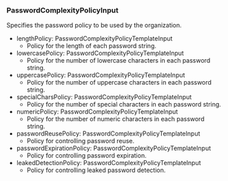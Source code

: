 ### PasswordComplexityPolicyInput
Specifies the password policy to be used by the organization.

- lengthPolicy: PasswordComplexityPolicyTemplateInput
  - Policy for the length of each password string.
- lowercasePolicy: PasswordComplexityPolicyTemplateInput
  - Policy for the number of lowercase characters in each password string.
- uppercasePolicy: PasswordComplexityPolicyTemplateInput
  - Policy for the number of uppercase characters in each password string.
- specialCharsPolicy: PasswordComplexityPolicyTemplateInput
  - Policy for the number of special characters in each password string.
- numericPolicy: PasswordComplexityPolicyTemplateInput
  - Policy for the number of numeric characters in each password string.
- passwordReusePolicy: PasswordComplexityPolicyTemplateInput
  - Policy for controlling password reuse.
- passwordExpirationPolicy: PasswordComplexityPolicyTemplateInput
  - Policy for controlling password expiration.
- leakedDetectionPolicy: PasswordComplexityPolicyTemplateInput
  - Policy for controlling leaked password detection.
